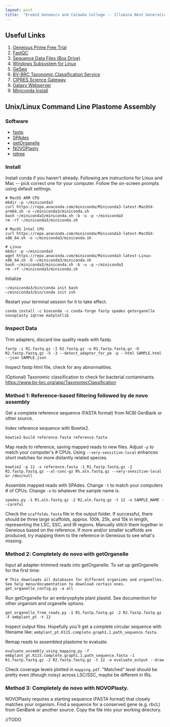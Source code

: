 ```yaml
---
layout: post
title:  "Eremid Genomics and Catawba College -- Illumina Next Generation Sequencing Workshop"
---
```


## Useful Links

1. [Geneious Prime Free Trial](https://www.geneious.com/free-trial)
2. [FastQC](https://www.bioinformatics.babraham.ac.uk/projects/fastqc/)
3. [Sequence Data Files (Box Drive)](https://cornell.box.com/s/o5y164l09syhttirifhv3ow1qhsht1en)
4. [Windows Subsystem for Linux](https://learn.microsoft.com/en-us/windows/wsl/)
5. [GeSeq](https://chlorobox.mpimp-golm.mpg.de/geseq.html)
6. [BV-BRC Taxonomic Classification Service](https://www.bv-brc.org/app/TaxonomicClassification)
7. [CIPRES Science Gateway](https://www.phylo.org)
8. [Galaxy Webserver](https://usegalaxy.org/)
9. [Miniconda Install](https://docs.anaconda.com/miniconda/#quick-command-line-install)


## Unix/Linux Command Line Plastome Assembly

### Software

* [fastp](https://github.com/OpenGene/fastp)
* [SPAdes](https://github.com/ablab/spades)
* [getOrganelle](https://github.com/Kinggerm/GetOrganelle)
* [NOVOPlasty](https://github.com/ndierckx/NOVOPlasty)
* [iqtree](https://github.com/iqtree/iqtree2)

### Install

Install conda if you haven't already. Following are instructions for Linux and Mac -- pick correct one for your computer. Follow the on-screen prompts using default settings.

```
# MacOS ARM CPU
mkdir -p ~/miniconda3
curl https://repo.anaconda.com/miniconda/Miniconda3-latest-MacOSX-arm64.sh -o ~/miniconda3/miniconda.sh
bash ~/miniconda3/miniconda.sh -b -u -p ~/miniconda3
rm -rf ~/miniconda3/miniconda.sh

# MacOS Intel CPU
curl https://repo.anaconda.com/miniconda/Miniconda3-latest-MacOSX-x86_64.sh -o ~/miniconda3/miniconda.sh

# Linux
mkdir -p ~/miniconda3
wget https://repo.anaconda.com/miniconda/Miniconda3-latest-Linux-x86_64.sh -O ~/miniconda3/miniconda.sh
bash ~/miniconda3/miniconda.sh -b -u -p ~/miniconda3
rm -rf ~/miniconda3/miniconda.sh
```

Intialize

```
~/miniconda3/bin/conda init bash
~/miniconda3/bin/conda init zsh
```

Restart your terminal session for it to take effect.

```
conda install -c bioconda -c conda-forge fastp spades getorganelle novoplasty iqtree matplotlib
```

### Inspect Data

Trim adapters, discard low quality reads with fastp. 

```
fastp -i R1.fastq.gz -I R2.fastq.gz -o R1.fastp.fastq.gz -O R2.fastp.fastq.gz -5 -3 --detect_adapter_for_pe -p --html SAMPLE.html --json SAMPLE.json
```

Inspect fastp html file, check for any abnormalities. 

(Optional) Taxonomic classification to check for bacterial contaminants. https://www.bv-brc.org/app/TaxonomicClassification

### Method 1: Reference-based filtering followed by de novo assembly

Get a complete reference sequence (FASTA format) from NCBI GenBank or other source. 

Index reference sequence with Bowtie2.

```
bowtie2-build reference.fasta reference.fasta
``` 

Map reads to reference, saving mapped reads to new files. Adjust `-p` to match your computer's # CPUs. Using `--very-sensitive-local` enhances short matches for more distantly related species.

```
bowtie2 -p 12 -x reference.fasta -1 R1.fastp.fastq.gz -2 R2.fastp.fastq.gz --al-conc-gz R%.aln.fastq.gz --very-sensitive-local &> /dev/null
```

Assemble mapped reads with SPAdes. Change `-t` to match your computers # of CPUs. Change `-o` to whatever the sample name is. 

```
spades.py -1 R1.aln.fastq.gz -2 R2.aln.fastq.gz -t 12 -o SAMPLE_NAME --careful
```

Check the `scaffolds.fasta` file in the output folder. If successful, there should be three large scaffolds, approx. 100k, 25k, and 15k in length, representing the LSC, SSC, and IR regions. Manually stitch them together in Geneious based on the reference. 
If more and/or smaller scaffolds are produced, try mapping them to the reference in Geneious to see what's missing. 

### Method 2: Completely de novo with getOrganelle

Input all adapter-trimmed reads into getOrganelle. To set up getOrganelle for the first time:

```
# This downloads all databases for different organisms and organelles. See help menu/documentation to download certain ones.
get_organelle_config.py -a all
```
Run getOrganelle for an embryophyte plant plastid. See documention for other organism and organelle options.

```
get_organelle_from_reads.py -1 R1.fastp.fastq.gz -2 R2.fastp.fastq.gz -F embplant_pt -t 12
```

Inspect output files. Hopefully you'll get a complete circular sequence with filename like: `embplant_pt.K115.complete.graph1.1.path_sequence.fasta`. 

Remap reads to assembled plastome to evaluate. 

```
evaluate_assembly_using_mapping.py -f embplant_pt.K115.complete.graph1.1.path_sequence.fasta -1 R1.fastp.fastq.gz -2 R2.fastp.fastq.gz -t 12 -o evaluate_output --draw
```

Check coverage levels plotted in `mapping.pdf`. "Matched"  level should be pretty even (though noisy) across LSC/SSC, maybe be different in IRs.

### Method 3: Completely de novo with NOVOPlasty.

NOVOPlasty requires a starting sequence (FASTA format) that closely matches your organism. Find a sequence for a conserved gene (e.g. rbcL) from GenBank or another source. Copy the file into your working directory. 

//TODO
